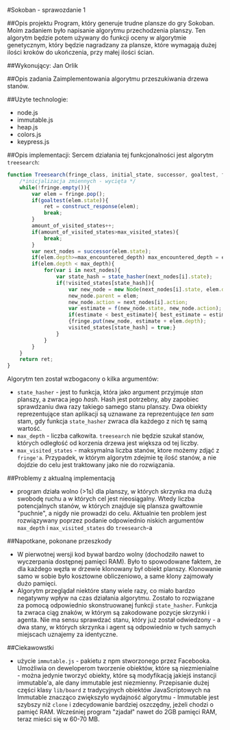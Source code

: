 #Sokoban - sprawozdanie 1

##Opis projektu
Program, który generuje trudne plansze do gry Sokoban. Moim zadaniem było napisanie algorytmu przechodzenia planszy. Ten algorytm będzie potem używany do funkcji oceny w algorytmie genetycznym, który będzie nagradzany za plansze, które wymagają dużej ilości kroków do ukończenia, przy małej ilości ścian.

##Wykonujący:
Jan Orlik

##Opis zadania
Zaimplementowania algorytmu przeszukiwania drzewa stanów.

##Użyte technologie:
* node.js
* immutable.js
* heap.js
* colors.js
* keypress.js

##Opis implementacji:
Sercem działania tej funkcjonalności jest algorytm `treesearch`:
```js
function Treesearch(fringe_class, initial_state, successor, goaltest, f, state_hasher, max_depth, max_visited_states){
    /*inicjalizacja zmiennych - wycięta */
    while(!fringe.empty()){
        var elem = fringe.pop();
        if(goaltest(elem.state)){
            ret = construct_response(elem);
            break;
        }
        amount_of_visited_states++;
        if(amount_of_visited_states>max_visited_states){
            break;
        }
        var next_nodes = successor(elem.state);
        if(elem.depth>=max_encountered_depth) max_encountered_depth = elem.depth;
        if(elem.depth < max_depth){
            for(var i in next_nodes){
                var state_hash = state_hasher(next_nodes[i].state);
                if(!visited_states[state_hash]){
                    var new_node = new Node(next_nodes[i].state, elem.depth+1);
                    new_node.parent = elem;
                    new_node.action = next_nodes[i].action;
                    var estimate = f(new_node.state, new_node.action);
                    if(estimate < best_estimate){ best_estimate = estimate};
                    {fringe.put(new_node, estimate + elem.depth);
                    visited_states[state_hash] = true;}
                }
            }
        }
    }
    return ret;
}  

```
Algorytm ten został wzbogacony o kilka argumentów:
* `state_hasher` - jest to funkcja, która jako argument przyjmuje *stan* planszy, a zwraca jego *hash*. Hash jest potrzebny, aby zapobiec sprawdzaniu dwa razy takiego samego stanu planszy. Dwa obiekty reprezentujące stan aplikacji są uznawane za reprezentujące *ten sam* stam, gdy funkcja `state_hasher` zwraca dla każdego z nich tę samą wartość.
* `max_depth` - liczba całkowita. `treesearch` nie będzie szukał stanów, których odległość od korzenia drzewa jest większa od tej liczby.
* `max_visited_states` - maksymalna liczba stanów, ktore możemy zdjąć z `fringe'a`. Przypadek, w którym algorytm zdejmie tę ilość stanów, a nie dojdzie do celu jest traktowany jako nie do rozwiązania.

##Problemy z aktualną implementacją
* program działa wolno (>1s) dla planszy, w których skrzynka ma dużą swobodę ruchu a w których cel jest nieosiągalny. Wtedy liczba potencjalnych stanów, w których znajduje się plansza gwałtownie "puchnie", a nigdy nie prowadzi do celu. Aktualnie ten problem jest rozwiązywany poprzez podanie odpowiednio niskich argumentów `max_depth` i `max_visited_states` do `treesearch`-a

##Napotkane, pokonane przeszkody
* W pierwotnej wersji kod bywał bardzo wolny (dochodziło nawet to wyczerpania dostępnej pamięci RAM). Było to spowodowane faktem, że dla każdego węzła w drzewie klonowany był obiekt planszy. Klonowanie samo w sobie było kosztowne obliczeniowo, a same klony zajmowały dużo pamięci.
* Algorytm przeglądał niektóre stany wiele razy, co miało bardzo negatywny wpływ na czas działania algorytmu. Zostało to rozwiązane za pomocą odpowiednio skonstruowanej funkcji `state_hasher`. Funkcja ta zwraca ciąg znaków, w którym są zakodowane pozycje skrzynki i agenta. Nie ma sensu sprawdzać stanu, który już został odwiedzony - a dwa stany, w których skrzynka i agent są odpowiednio w tych samych miejscach uznajemy za identyczne. 

##Ciekawowstki
* użycie `immutable.js` - pakietu z npm stworzonego przez Facebooka. Umożliwia on deweloperom tworzenie obiektów, które są niezmienialne - można jedynie tworzyć obiekty, które są modyfikacją jakiejś instancji immutable'a, ale dany immutable jest niezmienny. Przepisanie dużej części klasy `lib/board` z tradycyjnych obiektów JavaScriptowych na Immutable znacząco zwiększyło wydajność algorytmu - Immutable jest szybszy niż `clone` i zdecydowanie bardziej oszczędny, jeżeli chodzi o pamięć RAM. Wcześniej program "zjadał" nawet do 2GB pamięci RAM, teraz mieści się w 60-70 MB.